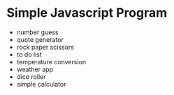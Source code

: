 # Simple Javascript Program

- number guess
- quote generator
- rock paper scissors
- to do list
- temperature conversion
- weather app
- dice roller
- simple calculator

